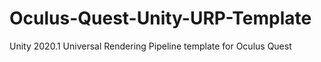 # Oculus-Quest-Unity-URP-Template
Unity 2020.1 Universal Rendering Pipeline template for Oculus Quest
